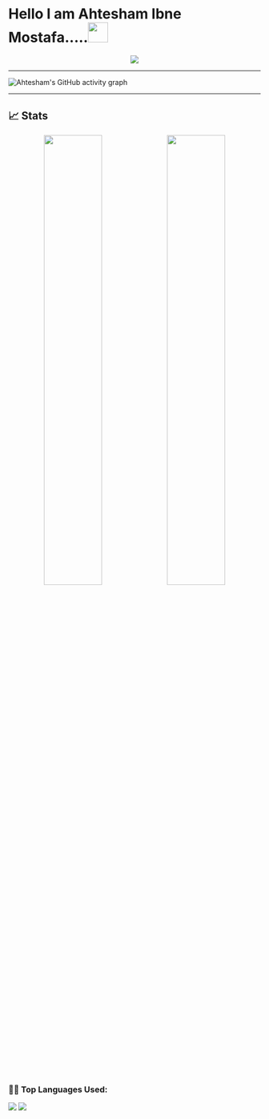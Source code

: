 
# Hello I am Ahtesham Ibne Mostafa.....<img src="https://i.ibb.co/TqQSq2q/wave.gif" width="40px" height="40px">

<p align="center">
	<a href="https://www.linkedin.com/in/ahtesham-ibne-mostafa-119085218/" target="_blank">
		<img src="https://img.shields.io/badge/LinkedIn-0077B5?style=for-the-badge&logo=linkedin&logoColor=white" />
	</a>
</p>

---

![Ahtesham's GitHub activity graph](https://activity-graph.herokuapp.com/graph?username=rafsanjany-44&hide_border=true&theme=redical)

---


## 📈 Stats

<p align="center">
  <img width="48%" src="https://github-readme-stats.vercel.app/api?username=rafsanjany-44&show_icons=true&hide_border=true&theme=radical" />
  <img width="48%" src="https://github-readme-streak-stats.herokuapp.com/?user=rafsanjany-44&hide_border=true&theme=radical" />
</p>


 <!--   Top Languages Using -->
### 👨‍💻 Top Languages Used:
![](https://github-profile-summary-cards.vercel.app/api/cards/repos-per-language?username=rafsanjany-44&theme=nord_dark)
![](https://github-profile-summary-cards.vercel.app/api/cards/most-commit-language?username=rafsanjany-44&theme=nord_dark)
